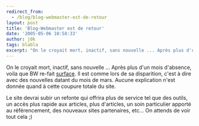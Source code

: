 ```yaml
---
redirect_from:
  - /blog/blog-webmaster-est-de-retour
layout: post
title: 'Blog-Webmaster est de retour'
date: '2005-05-06 10:58:33'
author: j0k
tags: blabla
excerpt: "On le croyait mort, inactif, sans nouvelle ... Après plus d'un mois d'absence, voila que BW re-fait [surface](http://www.blog-webmaster.com/).     \nIl est comme lors de sa disparition, c'est à dire avec des nouvelles datant du mois de mars. Aucune explication n'est donnée quand à cette coupure totale du site.  \n  \nLe site devrai subir un      …"
---
```


On le croyait mort, inactif, sans nouvelle ... Après plus d'un mois d'absence, voila que BW re-fait [surface](http://www.blog-webmaster.com/).
Il est comme lors de sa disparition, c'est à dire avec des nouvelles datant du mois de mars. Aucune explication n'est donnée quand à cette coupure totale du site.

Le site devrai subir un refonte qui offrira plus de service tel que des outils, un accès plus rapide aux articles, plus d'articles, un soin particulier apporté au référencement, des nouveaux sites partenaires, etc...   On attends de voir tout cela ;)
